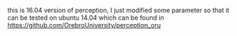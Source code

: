 this is 16.04 version of perception, I just modified some parameter so that it can be tested on ubuntu 14.04
which can be found in 
https://github.com/OrebroUniversity/perception_oru